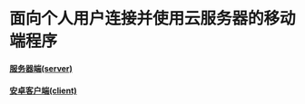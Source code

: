 # 面向个人用户连接并使用云服务器的移动端程序

#### [服务器端(server)](https://github.com/leeloonki/Server_android)

#### [安卓客户端(client)](https://github.com/leeloonki/Client_android)

